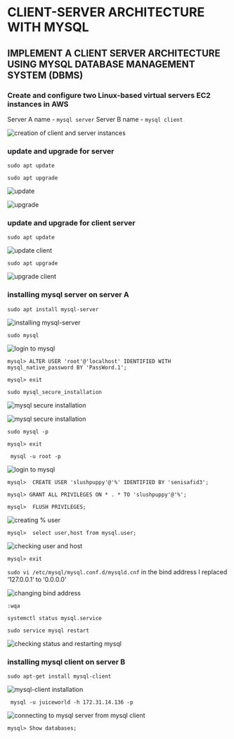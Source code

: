 # CLIENT-SERVER ARCHITECTURE WITH MYSQL

## IMPLEMENT A CLIENT SERVER ARCHITECTURE USING MYSQL DATABASE MANAGEMENT SYSTEM (DBMS)

### Create and configure two Linux-based virtual servers EC2 instances in AWS

Server A name - `mysql server`
Server B name - `mysql client`

![creation of client and server instances](./image_5/creation_of_mysql_server_and_client_instances.png)

### update and upgrade for server

`sudo apt update`

`sudo apt upgrade`

![update](./image_5/sudo_apt_update.png)

![upgrade](./image_5/sudo_apt_upgrade.png)

### update and upgrade for client server

`sudo apt update`

![update client](./image_5/sudo_apt_update_client.png)

`sudo apt upgrade`

![upgrade client](./image_5/sudo_apt_upgrade_client.png)

### installing mysql server on server A

`sudo apt install mysql-server`

![installing mysql-server](./image_5/mysql_server_install.png)

`sudo mysql`

![login to mysql](./image_5/login_to_mysql.png)

`mysql> ALTER USER 'root'@'localhost' IDENTIFIED WITH mysql_native_password BY 'PassWord.1';`

`mysql> exit`

`sudo mysql_secure_installation`

![mysql secure installation](./image_5/mysql_secure_installation.png)

![mysql secure installation](./image_5/mysql_secure_installation_continued.png)

`sudo mysql -p`

`mysql> exit`

` mysql -u root -p`

![login to mysql](./image_5/login_to_mysql.png)

`mysql>  CREATE USER 'slushpuppy'@'%' IDENTIFIED BY 'senisafid3';`

`mysql> GRANT ALL PRIVILEGES ON * . * TO 'slushpuppy'@'%';`

`mysql>  FLUSH PRIVILEGES;`

![creating % user](./image_5/creating_a_new_%25_user_in_mysql.png)

`mysql>  select user,host from mysql.user;`

![checking user and host](./image_5/creating_a_new_%25_user_in_mysql.png)

`mysql> exit`

`sudo vi /etc/mysql/mysql.conf.d/mysqld.cnf` in the bind address I replaced ‘127.0.0.1’ to ‘0.0.0.0’

![changing bind address](./image_5/changing_the_binding_address.png)

`:wqa`

`systemctl status mysql.service`

`sudo service mysql restart`

![checking status and restarting mysql](./image_5/checking_and_restarting_service.png)

### installing mysql client on server B


`sudo apt-get install mysql-client`

![mysql-client installation](./image_5/installing_mysql_client.png)

` mysql -u juiceworld -h 172.31.14.136 -p`

![connecting to mysql server from mysql client](./image_5/connecting_mysql_server.png)

`mysql> Show databases;`
